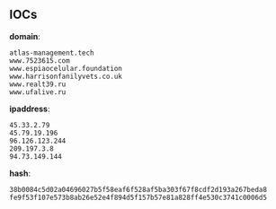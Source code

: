 
## IOCs

__domain__:

```text
atlas-management.tech
www.7523615.com
www.espiaocelular.foundation
www.harrisonfanilyvets.co.uk
www.realt39.ru
www.ufalive.ru
```
__ipaddress__:

```text
45.33.2.79
45.79.19.196
96.126.123.244
209.197.3.8
94.73.149.144
```
__hash__:

```text
38b0084c5d02a04696027b5f58eaf6f528af5ba303f67f8cdf2d193a267beda8
fe9f53f107e573b8ab26e52e4f894d5f157b57e81a828ff4e530c3741c0006d5
```
